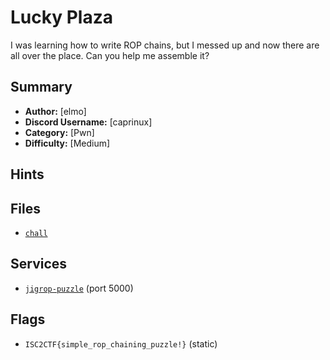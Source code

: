 # Lucky Plaza
I was learning how to write ROP chains, but I messed up and now there are all over the place. Can you help me assemble it?

## Summary
- **Author:** [elmo]
- **Discord Username:** [caprinux]
- **Category:** [Pwn]
- **Difficulty:** [Medium]

## Hints

## Files
- [`chall`](./dist/chall)


## Services
- [`jigrop-puzzle`](./service/jigrop-puzzle) (port 5000)


## Flags
- `ISC2CTF{simple_rop_chaining_puzzle!}` (static)
